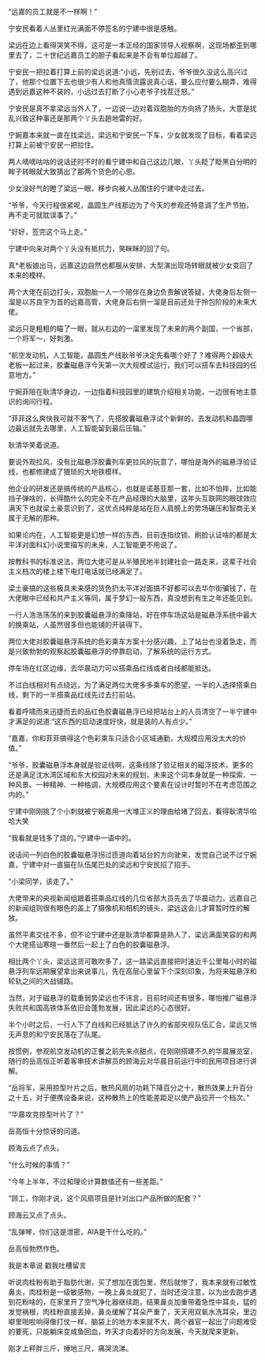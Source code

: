 “远嘉的员工就是不一样啊！”

宁安民看着人丛里红光满面不停签名的宁建中很是感触。

梁远在边上看得哭笑不得，这可是一本正经的国家领导人视察啊，这现场都歪到哪里去了，二十世纪远嘉员工的胆子看起来是不会有单位超越了。

宁安民一把拉着打算上前的梁远说道:“小远，先别过去，爷爷很久没这么高兴过了，他那个位置下去也很少有人和他真情流露说真心话，要么应付要么糊弄，难得遇到远嘉这种不装的，小远过去打断了小心老爷子找茬迁怒。”

宁安民是真不拿梁远当外人了，一边说一边对着双胞胎的方向扬了扬头，大意是扰乱兴致这种事还是那两个丫头去趟地雷的好。

宁婉嘉本来就一直在找梁远，梁远和宁安民一下车，少女就发现了目标，看着梁远打算上前被宁安民一把拉住。

两人嘀嘀咕咕的说话还时不时的看宁建中和自己这边几眼，丫头眨了眨黑白分明的眸子转眼就大致猜出了那两个货色的心思。

少女没好气的瞪了梁远一眼，移步向被人丛围住的宁建中走过去。

“爷爷，今天行程很紧呢，晶圆生产线那边为了今天的参观还特意调了生产节拍，再不走可就耽误事了。”

“好好，签完这个马上走。”

宁建中向来对两个丫头没有抵抗力，笑眯眯的回了句。

真\*老板娘出马，远嘉这边自然也都服从安排，大型演出现场转眼就被少女变回了本来的模样。

两个大佬在前边打头，双胞胎一人一个陪伴在身边负责解说答疑，大佬身后左侧一溜是以苏良宇为首的远嘉高管，大佬身后右侧一溜是目前还处于拎包阶段的未来大佬。

梁远只是粗粗的瞄了一眼，就从右边的一溜里发现了未来的两个副国，一个省部，一个将军～，好刺激。

“航空发动机，人工智能，晶圆生产线耿爷爷决定先看哪个好了？难得两个超级大老板一起过来，胶囊磁悬浮今天第一次大规模试运行，我们可以搭车去科技园的任意地方。”

宁婉菲陪在耿清华身边，一边指着科技园里的建筑介绍相关功能，一边很有地主意识的询问行程。

“菲菲这么爽快我可就不客气了，先搭胶囊磁悬浮试个新鲜的，去发动机和晶圆哪边最远就先去哪里，人工智能留到最后压轴。”

耿清华笑着说道。

要说外观拉风，没有比磁悬浮胶囊列车更拉风的玩意了，哪怕是海外的磁悬浮验证线，也都修建成了猥琐的大地铁模样。

他企业的研发还是搞传统的产品核心，也就是诺基亚那一套，比如不怕摔，比如能挡子弹啥的，长得酷什么的完全不在产品经理的大脑里，这年头互联网的眼球效应满天下也就梁土豪意识到了，这优点纯粹是站在巨人肩膀上的势场碾压和智商无关属于无解的那种。

如果论内在，人工智能更是幻想一样的东西，目前连指纹锁、刷脸认证啥的都是太平洋对面科幻小说里描写的未来，人工智能更不用说了。

按教科书的标准说法，两位大佬可是从半殖民地半封建社会一路走来，这辈子社会主义档次的楼上楼下电灯电话就已经满足了。

梁土豪搞的这些极具未来感的货色扔太平洋对面搞不好都可以去华尔街骗钱了，在大佬眼中已经和共产主义等同，属于梦幻一般东西，真没想到有生之年还能见到。

一行人浩浩荡荡的来到胶囊磁悬浮的乘降站，好在停车场这站是磁悬浮系统中最大的换乘站，人虽然很多但也能铺的开装得下。

两位大佬对胶囊磁悬浮系统的色彩乘车方案十分感兴趣，上了站台也没着急走，而是兴致勃勃的观察起胶囊磁悬浮的停靠启动，了解系统的运行方式。

停车场在红区边缘，去华晨动力可以搭乘品红线或者白线都能抵达。

不过白线相对有点绕远，为了满足两位大佬多多乘车的愿望，一半的人选择搭乘白线，剩下的一半搭乘品红线先过去打前站。

看着呼啸而来迅捷而去的品红色胶囊磁悬浮已经把站台上的人员清空了一半宁建中才满足的说道:“这东西的启动速度好快，就是装的人有点少。”

“嘉嘉，你和菲菲搞得这个色彩乘车只适合小区域通勤，大规模应用没太大的价值。”

“爷爷，胶囊磁悬浮本身就是验证线啊，这条线除了验证相关的磁浮技术，更多的还是满足沈水湾区域和东大校园对未来的规划，未来这个词本身就是一种探索、一种风景、一种精神、一种格调，大规模应用这个要素在设计时暂时不在考虑范围之内的。”

宁建中刚刚挑了个小刺就被宁婉嘉用一大堆正义的理由给堵了回去，看得耿清华哈哈大笑

“我看就是钱多了烧的。”宁建中一语中的。

说话间一列白色的胶囊磁悬浮拐过匝道向着站台的方向驶来，发觉自己说不过宁婉嘉，宁建中对一直猫在队伍尾巴处的梁远和宁安民招了招手。

“小梁同学，该走了。”

大佬带来的央视新闻组跟着搭乘品红线的几位省部大员先去了华晨动力，远嘉自己的新闻组则很有眼色的盖上了摄像机和相机的镜头，梁远这会儿才算暂时性的解放。

虽然平素交往不多，但不论宁建中还是耿清华都算是熟人了，梁远满面笑容的和两个大佬搭讪寒暄一番然后一起上了白色的胶囊磁悬浮。

相比两个丫头，梁远这货可敢吹多了，这一路梁远直接把时速近千公里每小时的磁悬浮列车远期展望拿出来说事儿，先在高层心里留下个深刻印象，为将来磁悬浮和轮轨之间的大战铺路。

当然，对于磁悬浮的载重弱势梁远也不讳言，目前时间还有很多，哪怕推广磁悬浮失败共和国高铁体系依旧会蓬勃发展，因此梁远的心态很好。

半个小时之后，一行人下了白线和已经抵达了许久的省部央视队伍汇合，梁远又悄无声息的和宁安民落在了队尾。

按惯例，参观航空发动机的正餐之前先来点甜点，在刚刚搭建不久的华晨展览室，随行的岳高恒正听着客串技术讲解员的顾海云对华晨目前运行中的民用项目进行讲解。

“岳将军，采用掠型叶片之后，散热风扇的功耗下降百分之十，散热效果上升百分之十五，对于便携设备来说，这种散热上的性能差距足以使产品拉开一个档次。”

“华晨攻克掠型叶片了？”

岳高恒十分惊讶的问道。

顾海云点了点头。

“什么时候的事情？”

“今年上半年，不过和理论计算数值还有一些差距。”

“顾工，你刚才说，这个风扇项目是针对出口产品所做的配套？”

顾海云又点了点头。

“乱弹琴，你们这是泄密，AIA是干什么吃的。”

岳高恒勃然作色。

我是本章说 戳我吐槽留言

听说肉桂粉有助于脂肪代谢，买了想加在面包里，然后就惨了，我本来就有过敏性鼻炎，肉桂粉是一级敏感物，一晚上鼻炎就犯了，当时还没注意，以为出去跑步遇到花粉啥的，在家里开了空气净化器继续跑，结果鼻炎加重带着急性中耳炎，猛的发觉祸根，肉桂粉直接丢掉，鼻炎缓解了耳朵严重了，天天用双氧水洗耳朵，里边噼里啪啦响得像打仗一样，脑袋上的地方本来就不大，两个器官一起出了问题难受的要死，只能躺床变咸鱼回血，昨天才向着好的方向发展，今天就爬来更新。

刚才上秤胖三斤，捶地三尺，痛哭流涕。